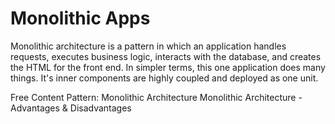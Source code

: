 # Monolithic Apps

Monolithic architecture is a pattern in which an application handles requests, executes business logic, interacts with the database, and creates the HTML for the front end. In simpler terms, this one application does many things. It's inner components are highly coupled and deployed as one unit.

<ResourceGroupTitle>Free Content</ResourceGroupTitle>
<BadgeLink colorScheme='yellow' badgeText='Read' href='https://microservices.io/patterns/monolithic.html'>Pattern: Monolithic Architecture</BadgeLink>
<BadgeLink colorScheme='yellow' badgeText='Read' href='https://datamify.medium.com/monolithic-architecture-advantages-and-disadvantages-e71a603eec89'>Monolithic Architecture - Advantages & Disadvantages</BadgeLink>
